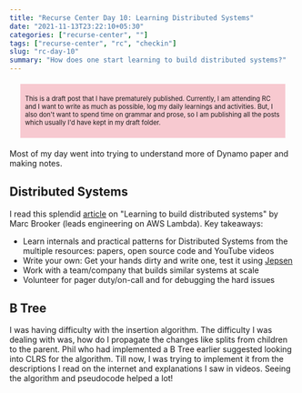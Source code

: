```yaml
---
title: "Recurse Center Day 10: Learning Distributed Systems"
date: "2021-11-13T23:22:10+05:30"
categories: ["recurse-center", ""]
tags: ["recurse-center", "rc", "checkin"]
slug: "rc-day-10"
summary: "How does one start learning to build distributed systems?"
---
```


<div style="font-size: 0.7rem; margin: 1.2rem; padding: 0.5rem; background: #f7c9d0;"><p>This is a draft post that I have prematurely published. Currently, I am attending RC and I want to write as much as possible, log my daily learnings and activities. But, I also don't want to spend time on grammar and prose, so I am publishing all the posts which usually I'd have kept in my draft folder.</p></div>

Most of my day went into trying to understand more of Dynamo paper and making notes. 

## Distributed Systems

I read this splendid [article](https://brooker.co.za/blog/2019/04/03/learning.html) on "Learning to build distributed systems" by Marc Brooker (leads engineering on AWS Lambda). Key takeaways:

- Learn internals and practical patterns for Distributed Systems from the multiple resources: papers, open source code and YouTube videos
- Write your own: Get your hands dirty and write one, test it using [Jepsen](https://jepsen.io/)
- Work with a team/company that builds similar systems at scale
- Volunteer for pager duty/on-call and for debugging the hard issues

## B Tree

I was having difficulty with the insertion algorithm. The difficulty I was dealing with was, how do I propagate the changes like splits from children to the parent. Phil who had implemented a B Tree earlier suggested looking into CLRS for the algorithm. Till now, I was trying to implement it from the descriptions I read on the internet and explanations I saw in videos. Seeing the algorithm and pseudocode helped a lot!
